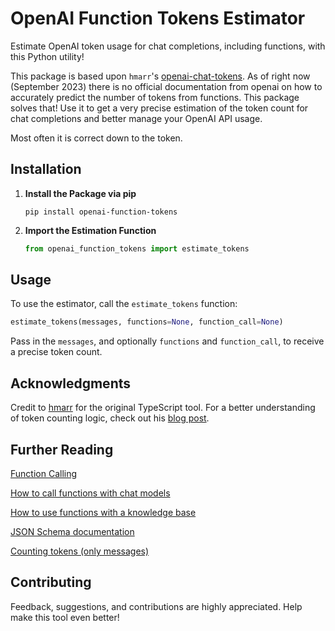 
# OpenAI Function Tokens Estimator

Estimate OpenAI token usage for chat completions, including functions, with this Python utility!

This package is based upon `hmarr`'s [openai-chat-tokens](https://github.com/hmarr/openai-chat-tokens). As of right now (September 2023) there is no official documentation from openai on how to accurately predict the number of tokens from functions. This package solves that! Use it to get a very precise estimation of the token count for chat completions and better manage your OpenAI API usage.

Most often it is correct down to the token.

## Installation

1. **Install the Package via pip**

   ```console
   pip install openai-function-tokens
   ```

2. **Import the Estimation Function**

   ```python
   from openai_function_tokens import estimate_tokens
   ```

## Usage

To use the estimator, call the `estimate_tokens` function:

```python
estimate_tokens(messages, functions=None, function_call=None)
```

Pass in the `messages`, and optionally `functions` and `function_call`, to receive a precise token count.

## Acknowledgments

Credit to [hmarr](https://github.com/hmarr) for the original TypeScript tool. For a better understanding of token counting logic, check out his [blog post](https://hmarr.com/blog/counting-openai-tokens/).

## Further Reading

[Function Calling](https://platform.openai.com/docs/guides/gpt/function-calling)

[How to call functions with chat models](https://github.com/openai/openai-cookbook/blob/main/examples/How_to_call_functions_with_chat_models.ipynb)

[How to use functions with a knowledge base](https://github.com/openai/openai-cookbook/blob/main/examples/How_to_call_functions_for_knowledge_retrieval.ipynb)

[JSON Schema documentation](https://json-schema.org/understanding-json-schema/)

[Counting tokens (only messages)](https://json-schema.org/understanding-json-schema/)


## Contributing

Feedback, suggestions, and contributions are highly appreciated. Help make this tool even better!
